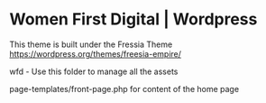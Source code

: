 # Women First Digital | Wordpress

This theme is built under the Fressia Theme https://wordpress.org/themes/freesia-empire/

wfd - Use this folder to manage all the assets

page-templates/front-page.php for content of the home page
